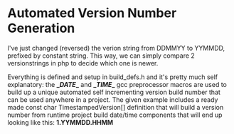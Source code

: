 # Automated Version Number Generation
I've just changed (reversed) the verion string from DDMMYY to YYMMDD, prefixed by constant string. This way, we can simply compare 2 versionstrings in php to decide which one is newer.

Everything is defined and setup in build_defs.h and it's pretty much self explanatory: the  **\__DATE__** and **\__TIME__** gcc preprocessor macros are used to build up a unique automated self incrementing version build number that can be used anywhere in a project. The given example includes a ready made const char TimestampedVersion[] definition that will build a version number from runtime project build date/time components that will end up looking like this: **1.YYMMDD.HHMM**
